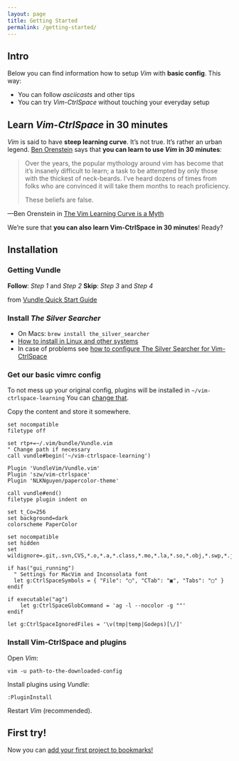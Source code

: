 ```yaml
---
layout: page
title: Getting Started
permalink: /getting-started/
---
```


## Intro

Below you can find information how to setup *Vim* with **basic config**. This
way:

- You can follow *asciicasts* and other tips
- You can try *Vim-CtrlSpace* without touching your everyday setup

## Learn *Vim-CtrlSpace* in 30 minutes

*Vim* is said to have **steep learning curve**. It’s not true. It’s rather an
urban legend.  [Ben Orenstein][1] says that **you can learn to use *Vim* in 30
minutes**:

> Over the years, the popular mythology around vim has become that it’s insanely
> difficult to learn; a task to be attempted by only those with the thickest of
> neck-beards. I’ve heard dozens of times from folks who are convinced it will
> take them months to reach proficiency.
>
> These beliefs are false.
>
—Ben Orenstein in [The Vim Learning Curve is a Myth][2]

We’re sure that **you can also learn Vim-CtrlSpace in 30 minutes**! Ready?

## Installation

### Getting Vundle

**Follow**: *Step 1* and *Step 2*
**Skip**: *Step 3* and *Step 4*

from [Vundle Quick Start Guide][3]

### Install *The Silver Searcher*

- On Macs: `brew install the_silver_searcher`
- [How to install in Linux and other systems][4]
- In case of problems see [how to configure The Silver Searcher for Vim-CtrlSpace][5]

### Get our basic vimrc config

To not mess up your original config, plugins will be installed in
`~/vim-ctrlspace-learning` You can [change that][6].

Copy the content and store it somewhere.

```vim
set nocompatible
filetype off

set rtp+=~/.vim/bundle/Vundle.vim
" Change path if necessary
call vundle#begin('~/vim-ctrlspace-learning')

Plugin 'VundleVim/Vundle.vim'
Plugin 'szw/vim-ctrlspace'
Plugin 'NLKNguyen/papercolor-theme'

call vundle#end()
filetype plugin indent on

set t_Co=256
set background=dark
colorscheme PaperColor

set nocompatible
set hidden
set wildignore=.git,.svn,CVS,*.o,*.a,*.class,*.mo,*.la,*.so,*.obj,*.swp,*.jpg,*.png,*.xpm,*.gif,*.pyc,tags,*.tags

if has("gui_running")
  " Settings for MacVim and Inconsolata font
  let g:CtrlSpaceSymbols = { "File": "◯", "CTab": "▣", "Tabs": "▢" }
endif

if executable("ag")
    let g:CtrlSpaceGlobCommand = 'ag -l --nocolor -g ""'
endif

let g:CtrlSpaceIgnoredFiles = '\v(tmp|temp|Godeps)[\/]'
```

### Install Vim-CtrlSpace and plugins

Open *Vim*:

```
vim -u path-to-the-downloaded-config
```

Install plugins using *Vundle*:

```
:PluginInstall
```

Restart *Vim* (recommended).

## First try!

Now you can [add your first project to bookmarks!][7]


[1]: https://twitter.com/r00k
[2]: https://robots.thoughtbot.com/the-vim-learning-curve-is-a-myth
[3]: https://github.com/VundleVim/Vundle.vim#quick-start
[4]: https://github.com/ggreer/the_silver_searcher#linux
[5]: https://github.com/vim-ctrlspace/vim-ctrlspace#glob-command
[6]: https://gist.github.com/ryrych/895bbabd3f6c40bf7d29#file-vim-ctrlspace-vimrc-L6
[7]: /asciicast/2015/11/25/adding_a_project_to_bookmarks.html
